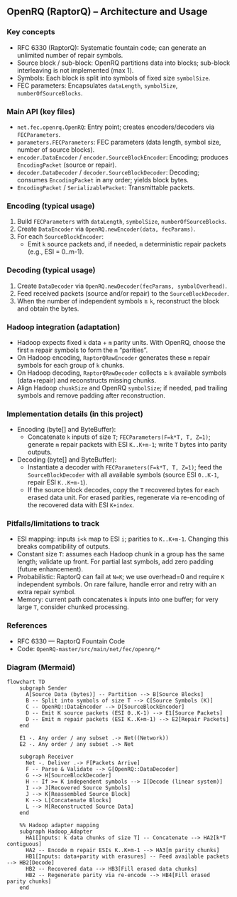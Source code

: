 ## OpenRQ (RaptorQ) – Architecture and Usage

### Key concepts
- RFC 6330 (RaptorQ): Systematic fountain code; can generate an unlimited number of repair symbols.
- Source block / sub-block: OpenRQ partitions data into blocks; sub-block interleaving is not implemented (max 1).
- Symbols: Each block is split into symbols of fixed size `symbolSize`.
- FEC parameters: Encapsulates `dataLength`, `symbolSize`, `numberOfSourceBlocks`.

### Main API (key files)
- `net.fec.openrq.OpenRQ`: Entry point; creates encoders/decoders via `FECParameters`.
- `parameters.FECParameters`: FEC parameters (data length, symbol size, number of source blocks).
- `encoder.DataEncoder` / `encoder.SourceBlockEncoder`: Encoding; produces `EncodingPacket` (source or repair).
- `decoder.DataDecoder` / `decoder.SourceBlockDecoder`: Decoding; consumes `EncodingPacket` in any order; yields block bytes.
- `EncodingPacket` / `SerializablePacket`: Transmittable packets.

### Encoding (typical usage)
1. Build `FECParameters` with `dataLength`, `symbolSize`, `numberOfSourceBlocks`.
2. Create `DataEncoder` via `OpenRQ.newEncoder(data, fecParams)`.
3. For each `SourceBlockEncoder`:
   - Emit `k` source packets and, if needed, `m` deterministic repair packets (e.g., ESI = 0..m-1).

### Decoding (typical usage)
1. Create `DataDecoder` via `OpenRQ.newDecoder(fecParams, symbolOverhead)`.
2. Feed received packets (source and/or repair) to the `SourceBlockDecoder`.
3. When the number of independent symbols ≥ `k`, reconstruct the block and obtain the bytes.

### Hadoop integration (adaptation)
- Hadoop expects fixed `k` data + `m` parity units. With OpenRQ, choose the first `m` repair symbols to form the `m` “parities”.
- On Hadoop encoding, `RaptorQRawEncoder` generates these `m` repair symbols for each group of `k` chunks.
- On Hadoop decoding, `RaptorQRawDecoder` collects ≥ `k` available symbols (data+repair) and reconstructs missing chunks.
- Align Hadoop `chunkSize` and OpenRQ `symbolSize`; if needed, pad trailing symbols and remove padding after reconstruction.

### Implementation details (in this project)
- Encoding (byte[] and ByteBuffer):
  - Concatenate `k` inputs of size `T`; `FECParameters(F=k*T, T, Z=1)`; generate `m` repair packets with ESI `K..K+m-1`; write `T` bytes into parity outputs.
- Decoding (byte[] and ByteBuffer):
  - Instantiate a decoder with `FECParameters(F=k*T, T, Z=1)`; feed the `SourceBlockDecoder` with all available symbols (source ESI `0..K-1`, repair ESI `K..K+m-1`).
  - If the source block decodes, copy the `T` recovered bytes for each erased data unit. For erased parities, regenerate via re-encoding of the recovered data with ESI `K+index`.

### Pitfalls/limitations to track
- ESI mapping: inputs `i<k` map to ESI `i`; parities to `K..K+m-1`. Changing this breaks compatibility of outputs.
- Constant size `T`: assumes each Hadoop chunk in a group has the same length; validate up front. For partial last symbols, add zero padding (future enhancement).
- Probabilistic: RaptorQ can fail at `N=K`; we use overhead=0 and require `K` independent symbols. On rare failure, handle error and retry with an extra repair symbol.
- Memory: current path concatenates `k` inputs into one buffer; for very large `T`, consider chunked processing.

### References
- RFC 6330 — RaptorQ Fountain Code
- Code: `OpenRQ-master/src/main/net/fec/openrq/*`


### Diagram (Mermaid)

```mermaid
flowchart TD
    subgraph Sender
      A[Source Data (bytes)] -- Partition --> B[Source Blocks]
      B -- Split into symbols of size T --> C[Source Symbols (K)]
      C -- OpenRQ::DataEncoder --> D[SourceBlockEncoder]
      D -- Emit K source packets (ESI 0..K-1) --> E1[Source Packets]
      D -- Emit m repair packets (ESI K..K+m-1) --> E2[Repair Packets]
    end

    E1 -. Any order / any subset .-> Net((Network))
    E2 -. Any order / any subset .-> Net

    subgraph Receiver
      Net -. Deliver .-> F[Packets Arrive]
      F -- Parse & Validate --> G[OpenRQ::DataDecoder]
      G --> H[SourceBlockDecoder]
      H -- If >= K independent symbols --> I[Decode (linear system)]
      I --> J[Recovered Source Symbols]
      J --> K[Reassembled Source Block]
      K --> L[Concatenate Blocks]
      L --> M[Reconstructed Source Data]
    end

    %% Hadoop adapter mapping
    subgraph Hadoop_Adapter
      HA1[Inputs: k data chunks of size T] -- Concatenate --> HA2[k*T contiguous]
      HA2 -- Encode m repair ESIs K..K+m-1 --> HA3[m parity chunks]
      HB1[Inputs: data+parity with erasures] -- Feed available packets --> HB2[Decode]
      HB2 -- Recovered data --> HB3[Fill erased data chunks]
      HB2 -- Regenerate parity via re-encode --> HB4[Fill erased parity chunks]
    end
```


